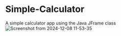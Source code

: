 # Simple-Calculator
A simple calculator app using the Java JFrame class
![Screenshot from 2024-12-08 11-53-35](https://github.com/user-attachments/assets/b3845c88-6431-4123-b3c1-1c368b9fec83)
